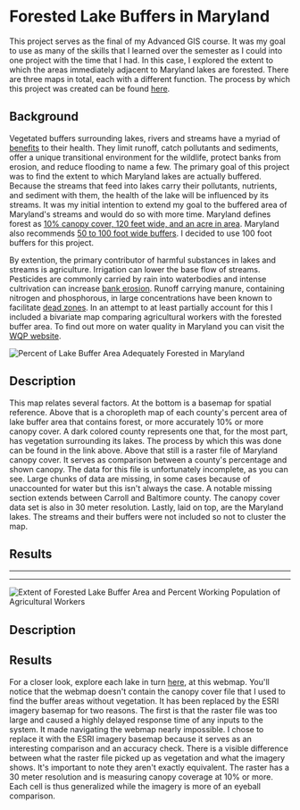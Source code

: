 # Forested Lake Buffers in Maryland
This project serves as the final of my Advanced GIS course. It was my goal to use as many of the skills that I learned over the semester as I could into one project with the time that I had. In this case, I explored the extent to which the areas immediately adjacent to Maryland lakes are forested. There are three maps in total, each with a different function. The process by which this project was created can be found [here](https://github.com/99Mallman/99Mallman.github.io/tree/master/GES_486_Final).

## Background
Vegetated buffers surrounding lakes, rivers and streams have a myriad of [benefits](https://blog.lakefrontliving.com/benefits-creating-buffer-zone-lake-shoreline/#:~:text=Vegetative%20buffers%20can%20help%20protect,filter%20pollutants%2C%20nutrients%20and%20sediment.) to their health. They limit runoff, catch pollutants and sediments, offer a unique transitional environment for the wildlife, protect banks from erosion, and reduce flooding to name a few. The primary goal of this project was to find the extent to which Maryland lakes are actually buffered. Because the streams that feed into lakes carry their pollutants, nutrients, and sediment with them, the health of the lake will be influenced by its streams. It was my initial intention to extend my goal to the buffered area of Maryland's streams and would do so with more time. Maryland defines forest as [10% canopy cover, 120 feet wide, and an acre in area](https://dnr.maryland.gov/forests/Pages/Forest-Tree-Data.aspx#:~:text=Resolution%3A%20The%20FIA%20considers%20a,at%20least%20120%20feet%20wide). Maryland also recommends [50 to 100 foot wide buffers](https://dnr.maryland.gov/forests/Pages/programapps/ripfbi.aspx#:~:text=Buffer%20widths%20of%2050%2D100,quality%20and%20fish%20habitat%20improvement). I decided to use 100 foot buffers for this project. 

By extention, the primary contributor of harmful substances in lakes and streams is agriculture. Irrigation can lower the base flow of streams. Pesticides are commonly carried by rain into waterbodies and intense cultrivation can increase [bank erosion](https://www.shorelandmanagement.org/quick/ea.html#:~:text=Base%20flow%20in%20nearby%20streams,load%20in%20lakes%20and%20rivers.&text=Increased%20sediment%20can%20reduce%20flood,flows%2C%20habitat%2C%20and%20aesthetics.). Runoff carrying manure, containing nitrogen and phosphorous, in large concentrations have been known to facilitate [dead zones](https://www.cbf.org/issues/dead-zones/index.html#:~:text=When%20there%20are%20excessive%20amounts,oxygen%20from%20the%20surrounding%20water.). In an attempt to at least partially account for this I included a bivariate map comparing agricultural workers with the forested buffer area. To find out more on water quality in Maryland you can visit the [WQP website](https://www.waterqualitydata.us/coverage/).

![Percent of Lake Buffer Area Adequately Forested in Maryland](https://user-images.githubusercontent.com/78063176/118919073-d683cd80-b901-11eb-9afb-ce30ef520756.png)

## Description
This map relates several factors. At the bottom is a basemap for spatial reference. Above that is a choropleth map of each county's percent area of lake buffer area that contains forest, or more accurately 10% or more canopy cover. A dark colored county represents one that, for the most part, has vegetation surrounding its lakes. The process by which this was done can be found in the link above. Above that still is a raster file of Maryland canopy cover. It serves as comparison between a county's percentage and shown canopy. The data for this file is unfortunately incomplete, as you can see. Large chunks of data are missing, in some cases because of unaccounted for water but this isn't always the case. A notable missing section extends between Carroll and Baltimore county. The canopy cover data set is also in 30 meter resolution. Lastly, laid on top, are the Maryland lakes. The streams and their buffers were not included so not to cluster the map.

## Results

---
---
![Extent of Forested Lake Buffer Area and Percent Working Population of Agricultural Workers](https://user-images.githubusercontent.com/78063176/118919190-0fbc3d80-b902-11eb-8ace-74b9a65327a0.png)

## Description


## Results


For a closer look, explore each lake in turn [here](/GES_486_Final/Bin/MD_lakes_webmap/index), at this webmap. You'll notice that the webmap doesn't contain the canopy cover file that I used to find the buffer areas without vegetation. It has been replaced by the ESRI imagery basemap for two reasons. The first is that the raster file was too large and caused a highly delayed response time of any inputs to the system. It made navigating the webmap nearly impossible. I chose to replace it with the ESRI imagery basemap because it serves as an interesting comparison and an accuracy check. There is a visible difference between what the raster file picked up as vegetation and what the imagery shows. It's important to note they aren't exactly equivalent. The raster has a 30 meter resolution and is measuring canopy coverage at 10% or more. Each cell is thus generalized while the imagery is more of an eyeball comparison.

